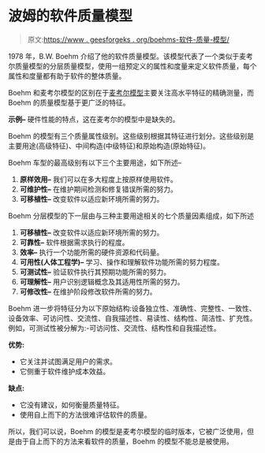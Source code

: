 # 波姆的软件质量模型

> 原文:[https://www . geesforgeks . org/boehms-软件-质量-模型/](https://www.geeksforgeeks.org/boehms-software-quality-model/)

1978 年，B.W. Boehm 介绍了他的软件质量模型。该模型代表了一个类似于麦考尔质量模型的分层质量模型，使用一组预定义的属性和度量来定义软件质量，每个属性和度量都有助于软件的整体质量。

Boehm 和麦考尔模型的区别在于[麦考尔模型](https://www.geeksforgeeks.org/mccalls-quality-model/)主要关注高水平特征的精确测量，而 Boehm 的质量模型基于更广泛的特征。

**示例–**
硬件性能的特点，这在麦考尔的模型中是缺失的。

Boehm 的模型有三个质量属性级别。这些级别根据其特征进行划分。这些级别是主要用途(高级特征)、中间构造(中级特征)和原始构造(原始特征)。

Boehm 车型的最高级别有以下三个主要用途，如下所述–

1.  **原样效用–**
    我们可以在多大程度上按原样使用软件。
2.  **可维护性–**
    在维护期间检测和修复错误所需的努力。
3.  **可移植性–**
    改变软件以适应新环境所需的努力。

Boehm 分层模型的下一层由与三种主要用途相关的七个质量因素组成，如下所述

1.  **可移植性–**
    改变软件以适应新环境所需的努力。
2.  **可靠性–**
    软件根据需求执行的程度。
3.  **效率–**
    执行一个功能所需的硬件资源和代码量。
4.  **可用性(人体工程学)–**
    学习、操作和理解软件功能所需的努力程度。
5.  **可测试性–**
    验证软件执行其预期功能所需的努力。
6.  **可理解性–**
    用户识别逻辑概念及其适用性所需的努力。
7.  **可修改性–**
    在维护阶段修改软件所需的努力。

Boehm 进一步将特征分为以下原始结构:设备独立性、准确性、完整性、一致性、设备效率、可访问性、交流性、自我描述性、易读性、结构性、简洁性、扩充性。例如，可测试性被分解为:-可访问性、交流性、结构性和自我描述性。

**优势:**

*   它关注并试图满足用户的需求。
*   它侧重于软件维护成本效益。

**缺点:**

*   它没有建议，如何衡量质量特征。
*   使用自上而下的方法很难评估软件的质量。

所以，我们可以说，Boehm 的模型是麦考尔模型的临时版本，它被广泛使用，但是由于自上而下的方法来看软件的质量，Boehm 的模型不能总是被使用。